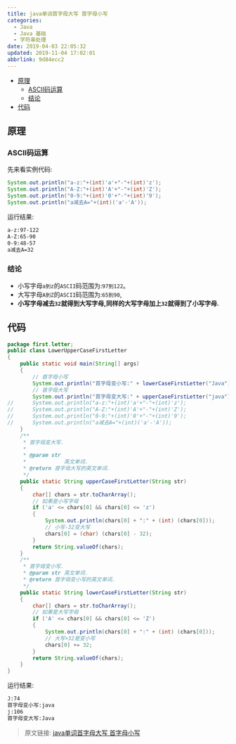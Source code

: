 ```yaml
---
title: java单词首字母大写 首字母小写
categories: 
  - Java
  - Java 基础
  - 字符串处理
date: 2019-04-03 22:05:32
updated: 2019-11-04 17:02:01
abbrlink: 9d84ecc2
---
```

- [原理](/blog/9d84ecc2/#原理)
    - [ASCII码运算](/blog/9d84ecc2/#ASCII码运算)
    - [结论](/blog/9d84ecc2/#结论)
- [代码](/blog/9d84ecc2/#代码)

<!--more-->
<script src="https://cdn.bootcss.com/jquery/3.4.0/jquery.slim.min.js"></script>
<script>$(document).ready(function () {$(".post-body > ul:nth-child(1)").hide();});</script>

<!--end-->
## 原理 ##
### ASCII码运算 ###
先来看实例代码:
```java
System.out.println("a-z:"+(int)'a'+"-"+(int)'z');
System.out.println("A-Z:"+(int)'A'+"-"+(int)'Z');
System.out.println("0-9:"+(int)'0'+"-"+(int)'9');
System.out.println("a减去A="+(int)('a'-'A'));
```
运行结果:
```cmd
a-z:97-122
A-Z:65-90
0-9:48-57
a减去A=32
```
### 结论 ###
- 小写字母`a到z`的`ASCII`码范围为:`97到122`。
- 大写字母`A到Z`的`ASCII`码范围为:`65到90`,
- **小写字母减去`32`就得到大写字母,同样的大写字母加上`32`就得到了小写字母.**

## 代码 ##
```java
package first.letter;
public class LowerUpperCaseFirstLetter
{
	public static void main(String[] args)
	{
		// 首字母小写
		System.out.println("首字母变小写:" + lowerCaseFirstLetter("Java"));
		// 首字母大写
		System.out.println("首字母变大写:" + upperCaseFirstLetter("java"));
//		System.out.println("a-z:"+(int)'a'+"-"+(int)'z');
//		System.out.println("A-Z:"+(int)'A'+"-"+(int)'Z');
//		System.out.println("0-9:"+(int)'0'+"-"+(int)'9');
//		System.out.println("a减去A="+(int)('a'-'A'));
	}
	/**
	 * 首字母变大写.
	 * 
	 * @param str
	 *            英文单词.
	 * @return 首字母大写的英文单词.
	 */
	public static String upperCaseFirstLetter(String str)
	{
		char[] chars = str.toCharArray();
		// 如果是小写字母
		if ('a' <= chars[0] && chars[0] <= 'z')
		{
			System.out.println(chars[0] + ":" + (int) (chars[0]));
			// 小写-32变大写
			chars[0] = (char) (chars[0] - 32);
		}
		return String.valueOf(chars);
	}
	/**
	 * 首字母变小写.
	 * @param str 英文单词.
	 * @return 首字母变小写的英文单词.
	 */
	public static String lowerCaseFirstLetter(String str)
	{
		char[] chars = str.toCharArray();
		// 如果是大写字母
		if ('A' <= chars[0] && chars[0] <= 'Z')
		{
			System.out.println(chars[0] + ":" + (int) (chars[0]));
			// 大写+32是变小写
			chars[0] += 32;
		}
		return String.valueOf(chars);
	}
}
```
运行结果:
```cmd
J:74
首字母变小写:java
j:106
首字母变大写:Java
```
>原文链接: [java单词首字母大写 首字母小写](https://lanlan2017.github.io/blog/9d84ecc2/)
